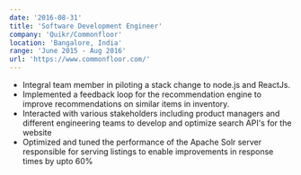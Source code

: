 ```yaml
---
date: '2016-08-31'
title: 'Software Development Engineer'
company: 'Quikr/Commonfloor'
location: 'Bangalore, India'
range: 'June 2015 - Aug 2016'
url: 'https://www.commonfloor.com/'
---
```


- Integral team member in piloting a stack change to node.js and ReactJs.
- Implemented a feedback loop for the recommendation engine to improve recommendations on similar items in inventory.
- Interacted with various stakeholders including product managers and different engineering teams to develop and optimize search API's for the website
- Optimized and tuned the performance of the Apache Solr server responsible for serving listings to enable improvements in response times by upto 60%
